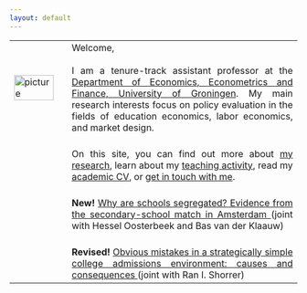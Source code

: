 ```yaml
---
layout: default
---
```


<table style="width:100%">
  <col width="20%">
  <col width="80%">
  <tr>
    <td><img src="{{ site.url }}/images/IMG_5500-Bearbeitet_potre.jpg" alt="picture" style="width:90%;" ></td>
    <td align = "justify"> Welcome, <br> <br> I am a tenure-track assistant professor at the <a href="https://www.rug.nl/research/eef/">Department of Economics, Econometrics and Finance, University of Groningen</a>. My main research interests focus on policy evaluation in the fields of education economics, labor economics, and market design. </td> 
  </tr>
  <tr>
    <td></td>
    <td align = "justify"><br> On this site, you can find out more about <a href="https://sovagos.github.io/1-research.html">my research</a>, learn about my <a href="https://sovagos.github.io/2-basic.html">teaching activity</a>, read my <a href="https://sovagos.github.io/3-CV.html">academic CV</a>, or <a href="https://sovagos.github.io/5-contact.html">get in touch with me</a>. </td> 
     </tr>
     <tr>
     <td></td>
     <td align = "justify"><br> <b>New!</b> <a href = "https://www.dropbox.com/s/78qigdswxd8ri8b/segregation2018sep.pdf?dl=0"> Why are schools segregated? Evidence from the secondary-school match in Amsterdam </a> (joint with Hessel Oosterbeek and Bas van der Klaauw) </td> 
     </tr>
     <tr>
     <td></td>
     <td align = "justify"><br> <b>Revised!</b> <a href = "https://drive.google.com/file/d/1HS4ZtgHSRM39tnn7m1wk17kTKA-mEF0M/view?usp=sharing"> Obvious mistakes in a strategically simple college admissions environment: causes and consequences </a> (joint with Ran I. Shorrer) </td> 
      </tr>
</table>
